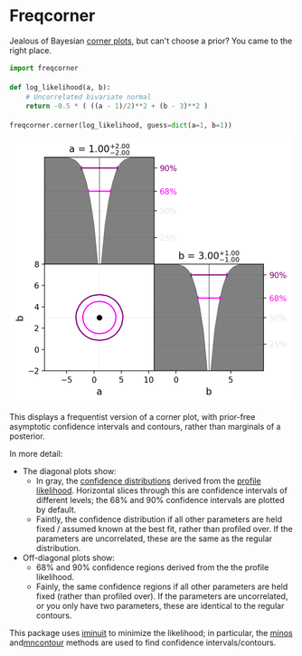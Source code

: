 Freqcorner
===========

Jealous of Bayesian [corner plots](https://corner.readthedocs.io/en/latest/index.html), but can't choose a prior? You came to the right place.

```python
import freqcorner

def log_likelihood(a, b):
    # Uncorrelated bivariate normal
    return -0.5 * ( ((a - 1)/2)**2 + (b - 3)**2 )

freqcorner.corner(log_likelihood, guess=dict(a=1, b=1))
```


<img src="https://raw.githubusercontent.com/JelleAalbers/freqcorner/main/demo_image.png" width="500">


This displays a frequentist version of a corner plot, with prior-free asymptotic confidence intervals and contours, rather than marginals of a posterior.

In more detail:
  * The diagonal plots show:
    * In gray, the [confidence distributions](https://en.wikipedia.org/wiki/Confidence_distribution) derived from the [profile likelihood](https://en.wikipedia.org/wiki/Likelihood_function#Profile_likelihood). Horizontal slices through this are confidence intervals of different levels; the 68% and 90% confidence intervals are plotted by default.
    * Faintly, the confidence distribution if all other parameters are held fixed / assumed known at the best fit, rather than profiled over. If the parameters are uncorrelated, these are the same as the regular distribution.
  * Off-diagonal plots show:
      * 68% and 90% confidence regions derived from the the profile likelihood.
      * Fainly, the same confidence regions if all other parameters are held fixed (rather than profiled over). If the parameters are uncorrelated, or you only have two parameters, these are identical to the regular contours.


 This package uses [iminuit](https://github.com/scikit-hep/iminuit) to minimize the likelihood; in particular, the [minos](https://iminuit.readthedocs.io/en/stable/reference.html#iminuit.Minuit.minos) and[mncontour](https://iminuit.readthedocs.io/en/stable/reference.html#iminuit.Minuit.mncontour) methods are used to find confidence intervals/contours.